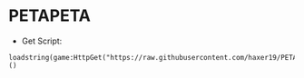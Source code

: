 # PETAPETA
- Get Script:
```
loadstring(game:HttpGet("https://raw.githubusercontent.com/haxer19/PETAPETA/main/main.lua"))()
```